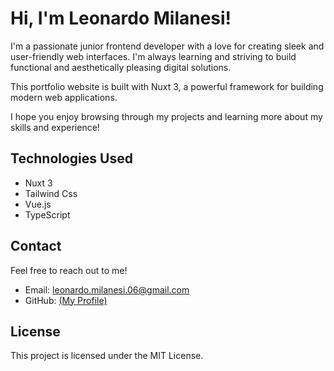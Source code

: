 # Hi, I'm Leonardo Milanesi!

I'm a passionate junior frontend developer with a love for creating sleek and user-friendly web interfaces. I'm always learning and striving to build functional and aesthetically pleasing digital solutions.

This portfolio website is built with Nuxt 3, a powerful framework for building modern web applications.

I hope you enjoy browsing through my projects and learning more about my skills and experience!

## Technologies Used

- Nuxt 3
- Tailwind Css
- Vue.js
- TypeScript

## Contact

Feel free to reach out to me!

- Email: leonardo.milanesi.06@gmail.com
- GitHub: [(My Profile)](https://github.com/Vooiddd)

## License

This project is licensed under the MIT License.
